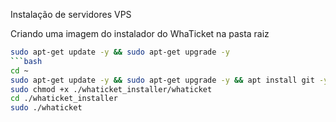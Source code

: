 Instalação de servidores VPS

Criando uma imagem do instalador do WhaTicket na pasta raiz
```bash
sudo apt-get update -y && sudo apt-get upgrade -y
```bash
cd ~
sudo apt-get update -y && sudo apt-get upgrade -y && apt install git -y && sudo git clone https://github.com/SIWUMS/whaticket_installer.git
sudo chmod +x ./whaticket_installer/whaticket
cd ./whaticket_installer
sudo ./whaticket
```
